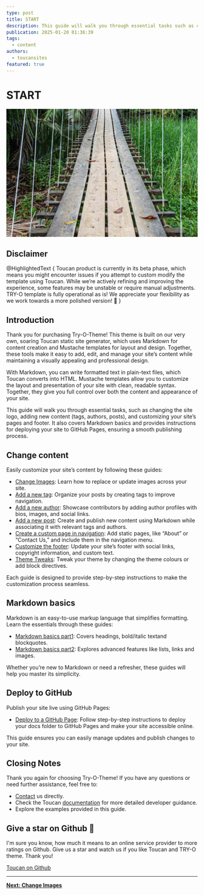 ```yaml
---
type: post
title: START
description: This guide will walk you through essential tasks such as changing the site logo, adding new content (tags, authors, posts), and customizing your site’s pages and footer
publication: 2025-01-20 01:36:39
tags:
  - content
authors:
  - toucansites
featured: true
---
```


# START

![Cover Image](./assets/cover.jpg)

## Disclaimer

@HighlightedText {
  Toucan product is currently in its beta phase, which means you might encounter issues if you attempt to custom modify the template using Toucan. While we’re actively refining and improving the experience, some features may be unstable or require manual adjustments. TRY-O template is fully operational as is! We appreciate your flexibility as we work towards a more polished version! 🚀
}

## Introduction

Thank you for purchasing Try-O-Theme! This theme is built on our very own, soaring Toucan static site generator, which uses Markdown for content creation and Mustache templates for layout and design. Together, these tools make it easy to add, edit, and manage your site’s content while maintaining a visually appealing and professional design.

With Markdown, you can write formatted text in plain-text files, which Toucan converts into HTML. Mustache templates allow you to customize the layout and presentation of your site with clean, readable syntax. Together, they give you full control over both the content and appearance of your site.

This guide will walk you through essential tasks, such as changing the site logo, adding new content (tags, authors, posts), and customizing your site’s pages and footer. It also covers Markdown basics and provides instructions for deploying your site to GitHub Pages, ensuring a smooth publishing process.

## Change content

Easily customize your site’s content by following these guides:

- [Change Images](/posts/change-images/): Learn how to replace or update images across your site.  
- [Add a new tag](/posts/new-tag): Organize your posts by creating tags to improve navigation.
- [Add a new author](/posts/new-author): Showcase contributors by adding author profiles with bios, images, and social links.
- [Add a new post](/posts/new-post): Create and publish new content using Markdown while associating it with relevant tags and authors.
- [Create a custom page in navigation](/posts/new-navigation): Add static pages, like “About” or “Contact Us,” and include them in the navigation menu.
- [Customize the footer](/posts/change-footer): Update your site’s footer with social links, copyright information, and custom text.
- [Theme Tweaks](/posts/theme-tweaks): Tweak your theme by changing the theme colours or add block directives.

Each guide is designed to provide step-by-step instructions to make the customization process seamless.

## Markdown basics

Markdown is an easy-to-use markup language that simplifies formatting. Learn the essentials through these guides:

- [Markdown basics part1](/posts/markdown-basic): Covers headings, bold/italic textand blockquotes.
- [Markdown basics part2](/posts/markdown-basic2): Explores advanced features like lists, links and images.

Whether you’re new to Markdown or need a refresher, these guides will help you master its simplicity.

## Deploy to GitHub

Publish your site live using GitHub Pages:

- [Deploy to a GitHub Page](/posts/github-deploy): Follow step-by-step instructions to deploy your docs folder to GitHub Pages and make your site accessible online.

This guide ensures you can easily manage updates and publish changes to your site.

## Closing Notes

Thank you again for choosing Try-O-Theme! If you have any questions or need further assistance, feel free to:

- [Contact](https://toucansites.com/contact/) us directly.
- Check the Toucan [documentation](https://toucansites.com/docs/) for more detailed developer guidance.
- Explore the examples provided in this guide.

## Give a star on Github 🙏
I'm sure you know, how much it means to an online service provider to more ratings on Github. Give us a star and watch us if you like Toucan and TRY-O theme. Thank you!

[Toucan on Github](https://github.com/toucansites/toucan)

---

**[Next: Change Images]({{site.baseUrl}}/posts/change-images/)**
